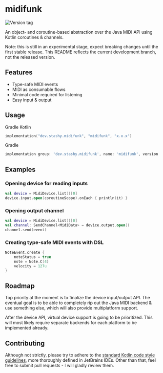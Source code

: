 # midifunk

![Version tag](https://img.shields.io/github/v/release/stashymane/midifunk?label=version&sort=semver&style=flat-square)

An object- and coroutine-based abstraction over the Java MIDI API using Kotlin coroutines & channels.

Note: this is still in an experimental stage, expect breaking changes until the first stable release.
This README reflects the current development branch, not the released version.

## Features

* Type-safe MIDI events
* MIDI as consumable flows
* Minimal code required for listening
* Easy input & output

## Usage

Gradle Kotlin

```kotlin
implementation("dev.stashy.midifunk", "midifunk", "x.x.x")
```

Gradle

```groovy
implementation group: 'dev.stashy.midifunk', name: 'midifunk', version: 'x.x.x'
```

## Examples

### Opening device for reading inputs

```kotlin
val device = MidiDevice.list()[0]
device.input.open(coroutineScope).onEach { println(it) }
```

### Opening output channel

```kotlin
val device = MidiDevice.list()[0]
val channel: SendChannel<MidiData> = device.output.open()
channel.send(event)
```

### Creating type-safe MIDI events with DSL

```kotlin
NoteEvent.create {
    noteStatus = true
    note = Note.C(4)
    velocity = 127u
}
```

## Roadmap

Top priority at the moment is to finalize the device input/output API.
The eventual goal is to be able to completely rip out the Java MIDI backend & use something else, which will also
provide multiplatform support.

After the device API, virtual device support is going to be prioritized.
This will most likely require separate backends for each platform to be implemented already.

## Contributing

Although not strictly, please try to adhere to the [standard Kotlin code style guidelines][1], more thoroughly defined
in JetBrains IDEs. Other than that, feel free to submit pull requests - I will gladly review them.

[1]: https://kotlinlang.org/docs/reference/coding-conventions.html
